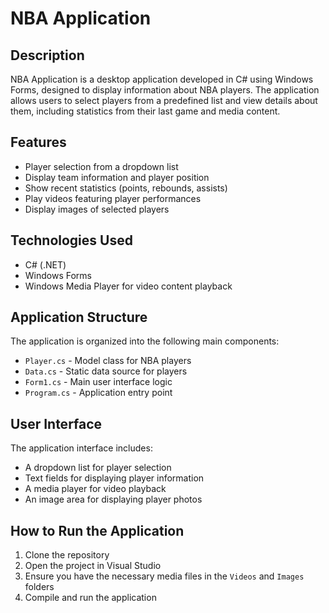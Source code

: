 # NBA Application

## Description
NBA Application is a desktop application developed in C# using Windows Forms, designed to display information about NBA players. The application allows users to select players from a predefined list and view details about them, including statistics from their last game and media content.

## Features
- Player selection from a dropdown list
- Display team information and player position
- Show recent statistics (points, rebounds, assists)
- Play videos featuring player performances
- Display images of selected players

## Technologies Used
- C# (.NET)
- Windows Forms
- Windows Media Player for video content playback

## Application Structure
The application is organized into the following main components:
- `Player.cs` - Model class for NBA players
- `Data.cs` - Static data source for players
- `Form1.cs` - Main user interface logic
- `Program.cs` - Application entry point

## User Interface
The application interface includes:
- A dropdown list for player selection
- Text fields for displaying player information
- A media player for video playback
- An image area for displaying player photos

## How to Run the Application
1. Clone the repository
2. Open the project in Visual Studio
3. Ensure you have the necessary media files in the `Videos` and `Images` folders
4. Compile and run the application
